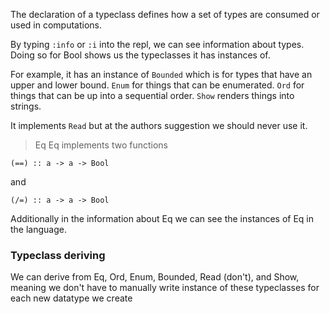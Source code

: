 The declaration of a typeclass defines how a set of types are consumed or used in computations.

By typing `:info` or `:i` into the repl, we can see information about types. Doing so for Bool shows us the typeclasses it has instances of.

For example, it has an instance of `Bounded` which is for types that have an upper and lower bound. `Enum` for things that can be enumerated. `Ord` for things that can be up into a sequential order. `Show` renders things into strings.

It implements `Read` but at the authors suggestion we should never use it.

>Eq
Eq implements two functions
```
(==) :: a -> a -> Bool
```
and 
```
(/=) :: a -> a -> Bool
```
Additionally in the information about Eq we can see the instances of Eq in the language.

<h3>Typeclass deriving</h3>
We can derive from Eq, Ord, Enum, Bounded, Read (don't), and Show, meaning we don't have to manually write instance of these typeclasses for each new datatype we create